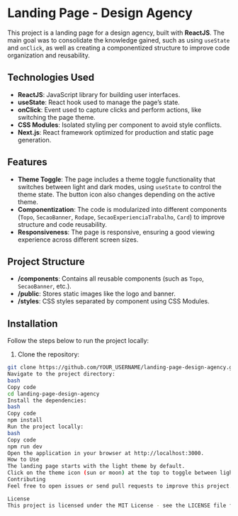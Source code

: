 # Landing Page - Design Agency

This project is a landing page for a design agency, built with **ReactJS**. The main goal was to consolidate the knowledge gained, such as using `useState` and `onClick`, as well as creating a componentized structure to improve code organization and reusability.

## Technologies Used

- **ReactJS**: JavaScript library for building user interfaces.
- **useState**: React hook used to manage the page’s state.
- **onClick**: Event used to capture clicks and perform actions, like switching the page theme.
- **CSS Modules**: Isolated styling per component to avoid style conflicts.
- **Next.js**: React framework optimized for production and static page generation.

## Features

- **Theme Toggle**: The page includes a theme toggle functionality that switches between light and dark modes, using `useState` to control the theme state. The button icon also changes depending on the active theme.
- **Componentization**: The code is modularized into different components (`Topo`, `SecaoBanner`, `Rodape`, `SecaoExperienciaTrabalho`, `Card`) to improve structure and code reusability.
- **Responsiveness**: The page is responsive, ensuring a good viewing experience across different screen sizes.

## Project Structure

- **/components**: Contains all reusable components (such as `Topo`, `SecaoBanner`, etc.).
- **/public**: Stores static images like the logo and banner.
- **/styles**: CSS styles separated by component using CSS Modules.
  
## Installation

Follow the steps below to run the project locally:

1. Clone the repository:

```bash
git clone https://github.com/YOUR_USERNAME/landing-page-design-agency.git
Navigate to the project directory:
bash
Copy code
cd landing-page-design-agency
Install the dependencies:
bash
Copy code
npm install
Run the project locally:
bash
Copy code
npm run dev
Open the application in your browser at http://localhost:3000.
How to Use
The landing page starts with the light theme by default.
Click on the theme icon (sun or moon) at the top to toggle between light and dark themes.
Contributing
Feel free to open issues or send pull requests to improve this project. Any contributions are welcome!

License
This project is licensed under the MIT License - see the LICENSE file for more details.
